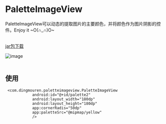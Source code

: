 # PaletteImageView


PaletteImageView可以动态的提取图片的主要颜色，并将颜色作为图片阴影的控件。Enjoy it ~O(∩_∩)O~<br><br>

[jar包下载](https://bintray.com/dingmouren/maven/download_file?file_path=com%2Fdingmouren%2Fpaletteimageview%2F1.0.0%2Fpaletteimageview-1.0.0-sources.jar)

![image](https://github.com/DingMouRen/PaletteImageView/raw/master/imgs/img.gif)<br><br>

## 使用

```
 <com.dingmouren.paletteimageview.PaletteImageView
            android:id="@+id/palette2"
            android:layout_width="180dp"
            android:layout_height="180dp"
            app:cornerRadis="50dp"
            app:paletteSrc="@mipmap/yellow"          
            />
```



